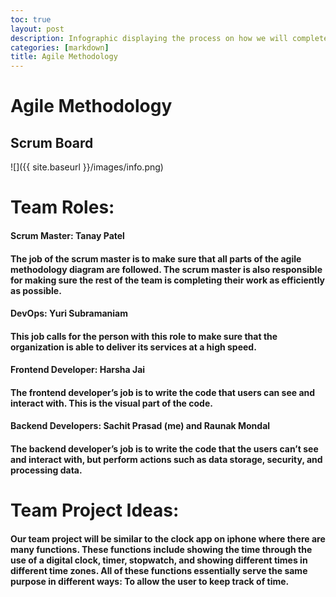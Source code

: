 ```yaml
---
toc: true
layout: post
description: Infographic displaying the process on how we will complete projects
categories: [markdown]
title: Agile Methodology
---
```


# Agile Methodology

## Scrum Board

![]({{ site.baseurl }}/images/info.png)


# Team Roles:

#### Scrum Master: Tanay Patel

#### The job of the scrum master is to make sure that all parts of the agile methodology diagram are followed. The scrum master is also responsible for making sure the rest of the team is completing their work as efficiently as possible.

#### DevOps: Yuri Subramaniam

#### This job calls for the person with this role to make sure that the organization is able to deliver its services at a high speed.

#### Frontend Developer: Harsha Jai

#### The frontend developer’s job is to write the code that users can see and interact with. This is the visual part of the code.

#### Backend Developers: Sachit Prasad (me) and Raunak Mondal

#### The backend developer’s job is to write the code that the users can’t see and interact with, but perform actions such as data storage, security, and processing data.

# Team Project Ideas:

#### Our team project will be similar to the clock app on iphone where there are many functions. These functions include showing the time through the use of a digital clock, timer, stopwatch, and showing different times in different time zones. All of these functions essentially serve the same purpose in different ways: To allow the user to keep track of time.
